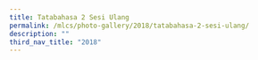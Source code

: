 ```yaml
---
title: Tatabahasa 2 Sesi Ulang
permalink: /mlcs/photo-gallery/2018/tatabahasa-2-sesi-ulang/
description: ""
third_nav_title: "2018"
---
```

